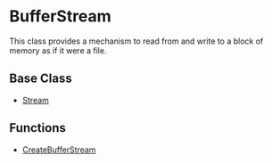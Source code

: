 # BufferStream #
This class provides a mechanism to read from and write to a block of memory as if it were a file.

## Base Class ##
- [Stream](CPP_Stream.md)

## Functions ##
- [CreateBufferStream](CPP_CreateBufferStream.md)
